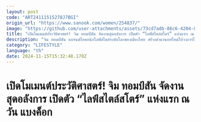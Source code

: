 ```yaml
---
layout: post
code: "ART24111515278J7BGI"
origin_url: "https://www.sanook.com/women/254837/"
image: "https://github.com/user-attachments/assets/73cd7adb-86c6-4204-89c6-c71c151d9286"
title: "เปิดโมเมนต์ประวัติศาสตร์! จิม ทอมป์สัน จัดงานสุดอลังการ เปิดตัว “ไลฟ์สไตล์สโตร์” แห่งแรก ณ วัน แบงค็อก"
description: "จิม ทอมป์สัน แบรนด์ไอคอนิกไลฟ์สไตล์ระดับโลกของเมืองไทย สร้างตำนานบทใหม่ให้วงการไลฟ์สไตล์อีกครั้ง "
category: "LIFESTYLE"
language: "th"
date: 2024-11-15T15:32:48.170Z
---
```


# เปิดโมเมนต์ประวัติศาสตร์! จิม ทอมป์สัน จัดงานสุดอลังการ เปิดตัว “ไลฟ์สไตล์สโตร์” แห่งแรก ณ วัน แบงค็อก